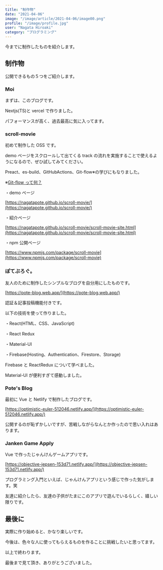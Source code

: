 ```yaml
---
title: "制作物"
date: "2021-04-06"
image: "/image/article/2021-04-06/image00.png"
profile: "/image/profile.jpg"
user: "Nagata Hiroaki"
category: "プログラミング"
---
```


今までに制作したものを紹介します。

## 制作物

公開できるもの５つをご紹介します。

### Moi

まずは、このブログです。

Nextjs(TS)と vercel で作りました。

パフォーマンスが高く、過去最高に気に入ってます。

### scroll-movie

初めて制作した OSS です。

demo ページをスクロールして出てくる track の流れを実施することで使えるようになるので、ぜひ試してみてください。

Preact、es-build、GitHubActions、Git-flow※の学びにもなりました。

※[Git-flow って何？](https://qiita.com/KosukeSone/items/514dd24828b485c69a05)

・demo ページ

[https://nagatapote.github.io/scroll-movie/](https://nagatapote.github.io/scroll-movie/)

・紹介ページ

[https://nagatapote.github.io/scroll-movie/scroll-movie-site.html](https://nagatapote.github.io/scroll-movie/scroll-movie-site.html)

・npm 公開ページ

[https://www.npmjs.com/package/scroll-movie](https://www.npmjs.com/package/scroll-movie)

### ぽてぶろぐ。

友人のために制作したシンプルなブログを自分用にしたものです。

[https://pote-blog.web.app/](https://pote-blog.web.app/)

認証＆記事投稿機能付きです。

以下の技術を使って作りました。

・React(HTML、CSS、JavaScript)

・React Redux

・Material-UI

・Firebase(Hosting、Authentication、Firestore、Storage)

Firebase と ReactRedux について学べました。

Material-UI が便利すぎて感動しました。

### Pote's Blog

最初に Vue と Netlify で制作したブログです。

[https://optimistic-euler-512046.netlify.app/](https://optimistic-euler-512046.netlify.app/)

公開するのが恥ずかしいですが、苦戦しながらなんとか作ったので思い入れはあります。

### Janken Game Apply

Vue で作ったじゃんけんゲームアプリです。

[https://objective-jepsen-153d71.netlify.app/](https://objective-jepsen-153d71.netlify.app/)

プログラミング入門といえば、じゃんけんアプリという感じで作った気がします。笑

友達に紹介したら、友達の子供がたまにこのアプリで遊んでいるらしく、嬉しい限りです。

## 最後に

実際に作り始めると、かなり楽しいです。

今後は、色々な人に使ってもらえるものを作ることに挑戦したいと思ってます。

以上で終わります。

最後まで見て頂き、ありがとうございました。
